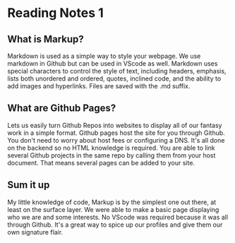 # Reading Notes 1
## What is Markup?
Markdown is used as a simple way to style your webpage. We use markdown in Github but can be used in VScode as well. Markdown uses special characters to control the style of text, including headers, emphasis, lists both unordered and ordered, quotes, inclined code, and the ability to add images and hyperlinks. Files are saved with the .md suffix. 

## What are Github Pages?
Lets us easily turn Github Repos into websites to display all of our fantasy work in a simple format. Github pages host the site for you through Github. You don't need to worry about host fees or configuring a DNS. It's all done on the backend so no HTML knowledge is required. You are able to link several Github projects in the same repo by calling them from your host document. That means several pages can be added to your site. 

## Sum it up
My little knowledge of code, Markup is by the simplest one out there, at least on the surface layer. We were able to make a basic page displaying who we are and some interests. No VScode was required because it was all through Github. It's a great way to spice up our profiles and give them our own signature flair. 
